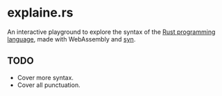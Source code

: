 # explaine.rs

An interactive playground to explore the syntax of the [Rust programming language](https://rust-lang.org), made with WebAssembly and [syn](https://crates.io/crates/syn).

## TODO
* Cover more syntax.
* Cover all punctuation.
